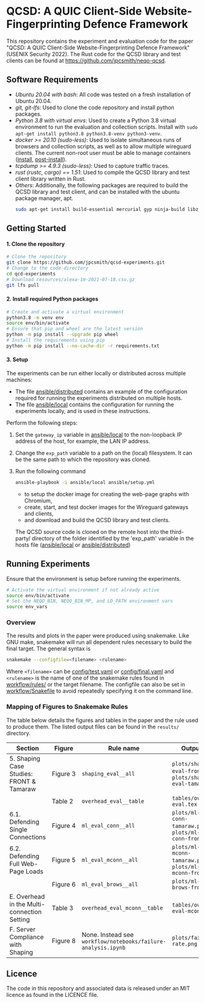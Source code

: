 # QCSD: A QUIC Client-Side Website-Fingerprinting Defence Framework

This repository contains the experiment and evaluation code for the paper "QCSD: A QUIC Client-Side Website-Fingerprinting Defence Framework" (USENIX Security 2022). The Rust code for the QCSD library and test clients can be found at https://github.com/jpcsmith/neqo-qcsd.

## Software Requirements
- *Ubuntu 20.04 with bash*: All code was tested on a fresh installation of Ubuntu 20.04.
- *git, git-lfs*: Used to clone the code repository and install python packages.
- *Python 3.8 with virtual envs*: Used to create a Python 3.8 virtual environment to run the evaluation and collection scripts. Install with `sudo apt-get install python3.8 python3.8-venv python3-venv`.
- *docker >= 20.10 (sudo-less)*: Used to isolate simultaneous runs of browsers and collection scripts, as well as to allow multiple wireguard clients. The current non-root user must be able to manage containers ([install](https://docs.docker.com/engine/install/ubuntu/), [post-install](https://docs.docker.com/engine/install/linux-postinstall/)).
- *tcpdump >= 4.9.3 (sudo-less)*: Used to capture traffic traces.
- *rust (rustc, cargo) == 1.51*: Used to compile the QCSD library and test client library written in Rust.
- *Others*: Additionally, the following packages are required to build the QCSD library and test client, and can be installed with the ubuntu package manager, apt.
  ```bash
  sudo apt-get install build-essential mercurial gyp ninja-build libz-dev clang tshark texlive-xetex
  ```


## Getting Started

#### 1. Clone the repository

```bash
# Clone the repository
git clone https://github.com/jpcsmith/qcsd-experiments.git
# Change to the code directory
cd qcd-experiments
# Download resources/alexa-1m-2021-07-18.csv.gz
git lfs pull
```

#### 2. Install required Python packages

```bash
# Create and activate a virtual environment
python3.8 -m venv env
source env/bin/activate
# Ensure that pip and wheel are the latest version
python -m pip install --upgrade pip wheel
# Install the requirements using pip
python -m pip install --no-cache-dir -r requirements.txt
```

#### 3. Setup

The experiments can be run either locally or distributed across multiple machines:
- The file [ansible/distributed](ansible/distributed) contains an example of the configuration required for running the experiments distributed on multiple hosts.
- The file [ansible/local](ansible/local) contains the configuration for running the experiments locally, and is used in these instructions.

Perform the following steps:
1. Set the `gateway_ip` variable in [ansible/local](ansible/local) to the non-loopback IP address of the host, for example, the LAN IP address.
2. Change the `exp_path` variable to a path on the (local) filesystem. It can be the same path to which the repository was cloned.
3. Run the following command
   ```bash
   ansible-playbook -i ansible/local ansible/setup.yml
   ```
   - to setup the docker image for creating the web-page graphs with Chromium,
   - create, start, and test docker images for the Wireguard gateways and clients,
   - and download and build the QCSD library and test clients.

   The QCSD source code is cloned on the remote host into the third-party/ directory of the folder identified by the 'exp_path' variable in the hosts file ([ansible/local](ansible/local) or [ansible/distributed](ansible/distributed))

## Running Experiments

Ensure that the environment is setup before running the experiments.
```bash
# Activate the virtual environment if not already active
source env/bin/activate
# Set the NEQO_BIN, NEQO_BIN_MP, and LD_PATH environment vars
source env_vars
```

### Overview

The results and plots in the paper were produced using snakemake. Like GNU make, snakemake will run all dependent rules necessary to build the final target. The general syntax is

```bash
snakemake --configfile=<filename> <rulename>
```

Where `<filename>` can be [config/test.yaml](config/test.yaml) or [config/final.yaml](config/final.yaml) and `<rulename>` is the name of one of the snakemake rules found in [workflow/rules/](workflow/rules/) or the target filename. The configfile can also be set in [workflow/Snakefile](workflow/Snakefile) to avoid repeatedly specifying it on the command line.

### Mapping of Figures to Snakemake Rules

The table below details the figures and tables in the paper and the rule used to produce them. The listed output files can be found in the `results/` directory.

| Section | Figure | Rule name | Output file |
|--- |--- |--- |---
| 5. Shaping Case Studies: FRONT & Tamaraw | Figure 3 | `shaping_eval__all` |  `plots/shaping-eval-front.png`, `plots/shaping-eval-tamaraw.png`
|  | Table 2 | `overhead_eval__table` | `tables/overhead-eval.tex`
| 6.1. Defending Single Connections | Figure 4 | `ml_eval_conn__all` | `plots/ml-eval-conn-tamaraw.png`, `plots/ml-eval-conn-front.png`
| 6.2. Defending Full Web-Page Loads | Figure 5 | `ml_eval_mconn__all` | `plots/ml-eval-mconn-tamaraw.png`, `plots/ml-eval-mconn-front.png`
| | Figure 6 | `ml_eval_brows__all`| `plots/ml-eval-brows-front.png`
| E. Overhead in the Multi-connection Setting | Table 3 |  `overhead_eval_mconn__table` | `tables/overhead-eval-mconn.tex`
| F. Server Compliance with Shaping | Figure 8 | None. Instead see `workflow/notebooks/failure-analysis.ipynb` | `plots/failure-rate.png`|

## Licence

The code in this repository and associated data is released under an MIT licence as found in the LICENCE file.

